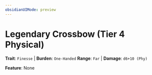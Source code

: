```yaml
---
obsidianUIMode: preview
---
```

# Legendary Crossbow (Tier 4 Physical)

**Trait**: `Finesse` | **Burden**: `One-Handed`
**Range**: `Far` | **Damage**: `d6+10 (Phy)`

**Feature**: None
